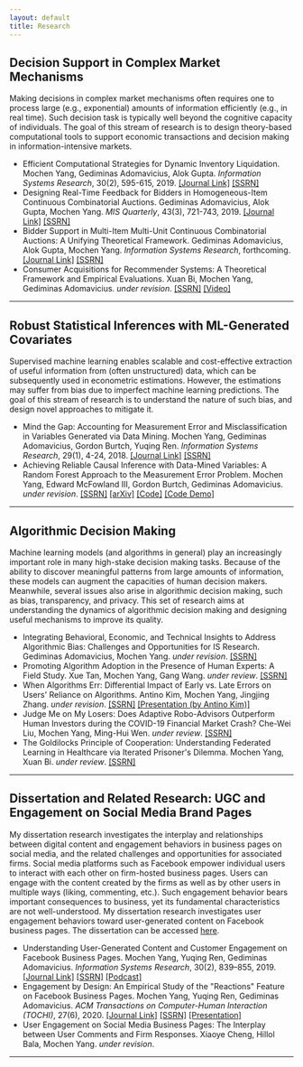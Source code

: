 ```yaml
---
layout: default
title: Research
---
```


## Decision Support in Complex Market Mechanisms

Making decisions in complex market mechanisms often requires one to process large (e.g., exponential) amounts of information efficiently (e.g., in real time). Such decision task is typically well beyond the cognitive capacity of individuals. The goal of this stream of research is to design theory-based computational tools to support economic transactions and decision making in information-intensive markets.

- Efficient Computational Strategies for Dynamic Inventory Liquidation. Mochen Yang, Gediminas Adomavicius, Alok Gupta. _Information Systems Research_, 30(2), 595-615, 2019. [[Journal Link]](https://pubsonline.informs.org/doi/10.1287/isre.2018.0819) [[SSRN]](https://papers.ssrn.com/sol3/papers.cfm?abstract_id=3251519)
- Designing Real-Time Feedback for Bidders in Homogeneous-Item Continuous Combinatorial Auctions. Gediminas Adomavicius, Alok Gupta, Mochen Yang. _MIS Quarterly_, 43(3), 721-743, 2019. [[Journal Link]](https://misq.org/designing-real-time-feedback-for-bidders-in-homogeneous-item-continuous-combinatorial-auctions.html) [[SSRN]](https://papers.ssrn.com/sol3/papers.cfm?abstract_id=3294392)
- Bidder Support in Multi-Item Multi-Unit Continuous Combinatorial Auctions: A Unifying Theoretical Framework. Gediminas Adomavicius, Alok Gupta, Mochen Yang. _Information Systems Research_, forthcoming. [[Journal Link]](https://pubsonline.informs.org/doi/abs/10.1287/isre.2021.1068) [[SSRN]](https://papers.ssrn.com/sol3/papers.cfm?abstract_id=3942011)
- Consumer Acquisitions for Recommender Systems: A Theoretical Framework and Empirical Evaluations. Xuan Bi, Mochen Yang, Gediminas Adomavicius. _under revision_. [[SSRN]](https://papers.ssrn.com/sol3/papers.cfm?abstract_id=3675644) [[Video]](https://youtu.be/xCEUXBzaPcw)

-----


## Robust Statistical Inferences with ML-Generated Covariates

Supervised machine learning enables scalable and cost-effective extraction of useful information from (often unstructured) data, which can be subsequently used in econometric estimations. However, the estimations may suffer from bias due to imperfect machine learning predictions. The goal of this stream of research is to understand the nature of such bias, and design novel approaches to mitigate it. 

- Mind the Gap: Accounting for Measurement Error and Misclassification in Variables Generated via Data Mining. Mochen Yang, Gediminas Adomavicius, Gordon Burtch, Yuqing Ren. _Information Systems Research_, 29(1), 4-24, 2018. [[Journal Link]](https://pubsonline.informs.org/doi/full/10.1287/isre.2017.0727) [[SSRN]](https://papers.ssrn.com/sol3/papers.cfm?abstract_id=2960258)
- Achieving Reliable Causal Inference with Data-Mined Variables: A Random Forest Approach to the Measurement Error Problem. Mochen Yang, Edward McFowland III, Gordon Burtch, Gediminas Adomavicius. _under revision_. [[SSRN]](https://papers.ssrn.com/sol3/papers.cfm?abstract_id=3339983) [[arXiv]](http://arxiv.org/abs/2012.10790) [[Code]](https://github.com/mochenyang/ForestIV) [[Code Demo]](https://mochenyang.github.io/mochenyangblog/research/2022/01/10/ForestIV.html)

-----


## Algorithmic Decision Making

Machine learning models (and algorithms in general) play an increasingly important role in many high-stake decision making tasks. Because of the ability to discover meaningful patterns from large amounts of information, these models can augment the capacities of human decision makers. Meanwhile, several issues also arise in algorithmic decision making, such as bias, transparency, and privacy. This set of research aims at understanding the dynamics of algorithmic decision making and designing useful mechanisms to improve its quality.

- Integrating Behavioral, Economic, and Technical Insights to Address Algorithmic Bias: Challenges and Opportunities for IS Research. Gediminas Adomavicius, Mochen Yang. _under revision_. [[SSRN]](https://papers.ssrn.com/sol3/papers.cfm?abstract_id=3446944)
- Promoting Algorithm Adoption in the Presence of Human Experts: A Field Study. Xue Tan, Mochen Yang, Gang Wang. _under review_. [[SSRN]](https://papers.ssrn.com/sol3/papers.cfm?abstract_id=3566609)
- When Algorithms Err: Differential Impact of Early vs. Late Errors on Users' Reliance on Algorithms. Antino Kim, Mochen Yang, Jingjing Zhang. _under revision_. [[SSRN]](https://papers.ssrn.com/sol3/papers.cfm?abstract_id=3691575) [[Presentation (by Antino Kim)]](https://www.youtube.com/watch?v=iZPmza7MIAI)
- Judge Me on My Losers: Does Adaptive Robo-Advisors Outperform Human Investors during the COVID-19 Financial Market Crash? Che-Wei Liu, Mochen Yang, Ming-Hui Wen. _under review_. [[SSRN]](https://papers.ssrn.com/sol3/papers.cfm?abstract_id=3737821)
- The Goldilocks Principle of Cooperation: Understanding Federated Learning in Healthcare via Iterated Prisoner's Dilemma. Mochen Yang, Xuan Bi. _under review_. [[SSRN]](https://papers.ssrn.com/sol3/papers.cfm?abstract_id=3986446)

-----


## Dissertation and Related Research: UGC and Engagement on Social Media Brand Pages

My dissertation research investigates the interplay and relationships between digital content and engagement behaviors in business pages on social media, and the related challenges and opportunities for associated firms. Social media platforms such as Facebook empower individual users to interact with each other on firm-hosted business pages. Users can engage with the content created by the firms as well as by other users in multiple ways (liking, commenting, etc.). Such engagement behavior bears important consequences to business, yet its fundamental characteristics are not well-understood. My dissertation research investigates user engagement behaviors toward user-generated content on Facebook business pages. The dissertation can be accessed [here](http://hdl.handle.net/11299/199062).

- Understanding User-Generated Content and Customer Engagement on Facebook Business Pages. Mochen Yang, Yuqing Ren, Gediminas Adomavicius. _Information Systems Research_, 30(2), 839–855, 2019. [[Journal Link]](https://pubsonline.informs.org/doi/10.1287/isre.2019.0834) [[SSRN]](https://papers.ssrn.com/sol3/papers.cfm?abstract_id=3260294) [[Podcast]](https://pubsonline.informs.org/do/10.1287/orms.2019.06.27p/full/)
- Engagement by Design: An Empirical Study of the "Reactions" Feature on Facebook Business Pages. Mochen Yang, Yuqing Ren, Gediminas Adomavicius. _ACM Transactions on Computer-Human Interaction (TOCHI)_, 27(6), 2020. [[Journal Link]](https://dl.acm.org/doi/10.1145/3412844) [[SSRN]](https://papers.ssrn.com/sol3/papers.cfm?abstract_id=3660923) [[Presentation]](https://youtu.be/8CxNHMMxQ60)
- User Engagement on Social Media Business Pages: The Interplay between User Comments and Firm Responses. Xiaoye Cheng, Hillol Bala, Mochen Yang. _under revision_.

-----